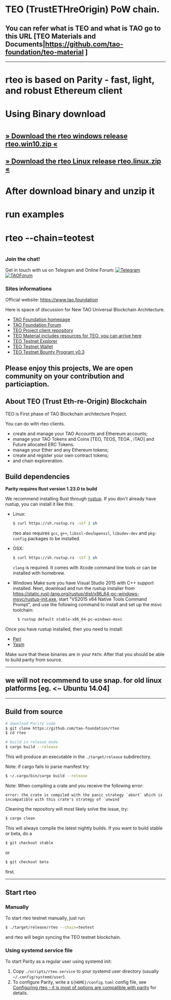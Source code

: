 # TEO (TrustETHreOrigin) PoW chain.
## You can refer what is TEO  and what is TAO go to this URL [TEO Materials and Documents|https://github.com/tao-foundation/teo-material ]

----------------------

# rteo is based on Parity - fast, light, and robust Ethereum client

#
#  Using Binary download
#  
## [» Download the rteo windows release rteo.win10.zip «](https://github.com/tao-foundation/rteo/raw/master/target/release/rteo.win10.zip) 
## [» Download the rteo Linux   release rteo.linux.zip «](https://github.com/tao-foundation/rteo/raw/master/target/release/rteo.linux.zip) 
#
#  After download binary and unzip it
#  run examples
#  rteo --chain=teotest
# 


### Join the chat!

Get in touch with us on Telegram and Online Forum:
[![Telegram](https://upload.wikimedia.org/wikipedia/commons/8/82/Telegram_logo.svg)](https://t.me/trustfarmblockchaintalk)
[![TAOForum](https://forum.tao.foundation/assets/uploads/system/site-logo.png)](https://forum.tao.foundation)

### Sites informations

Official website: https://www.tao.foundation

Here is space of discussion for New TAO Universal Blockchain Architecture.

* [TAO Foundation homepage](https://tao.foundation)
* [TAO Foundation Forum](https://forum.tao.foundation)
* [TEO Project  client repository](https://github.com/tao-foundation/rteo)
* [TEO Material includes resources for TEO, you can arrive here](https://github.com/tao-foundation/teo-material)
* [TEO Testnet Explorer](https://teoexplorer.tao.ac)
* [TEO Testnet Wallet](https://wallet.tao.ac)
* [TEO Testnet Bounty Program v0.3](https://github.com/tao-foundation/teo-material/blob/master/documents/TEO-Airdrop-BountyProgram-v0.3.pdf)

Please enjoy this projects,
We are open community  on your contribution and particiaption.
----

## About TEO (Trust Eth-re-Origin) Blockchain

TEO is First phase of TAO Blockchain architecture Project.

You can do with rteo clients.
- create and manage your TAO Accounts and Ethereum accounts;
- manage your TAO Tokens and Coins [TEO, TEOS, TEOA , iTAO] and Future allocated ERC Tokens.
- manage your Ether and any Ethereum tokens;
- create and register your own contract tokens;
- and chain exploreration.


## Build dependencies

**Parity requires Rust version 1.23.0 to build**

We recommend installing Rust through [rustup](https://www.rustup.rs/). If you don't already have rustup, you can install it like this:

- Linux:
	```bash
	$ curl https://sh.rustup.rs -sSf | sh
	```

	rteo also requires `gcc`, `g++`, `libssl-dev`/`openssl`, `libudev-dev` and `pkg-config` packages to be installed.

- OSX:
	```bash
	$ curl https://sh.rustup.rs -sSf | sh
	```

	`clang` is required. It comes with Xcode command line tools or can be installed with homebrew.

- Windows
  Make sure you have Visual Studio 2015 with C++ support installed. Next, download and run the rustup installer from
	https://static.rust-lang.org/rustup/dist/x86_64-pc-windows-msvc/rustup-init.exe, start "VS2015 x64 Native Tools Command Prompt", and use the following command to install and set up the msvc toolchain:
  ```bash
	$ rustup default stable-x86_64-pc-windows-msvc
  ```

Once you have rustup installed, then you need to install:
* [Perl](https://www.perl.org)
* [Yasm](http://yasm.tortall.net)

Make sure that these binaries are in your `PATH`. After that you should be able to build parity from source.

----

## we will not recommend to use snap. for old linux platforms [eg. <~ Ubuntu 14.04]

----

## Build from source

```bash
# download Parity code
$ git clone https://github.com/tao-foundation/rteo
$ cd rteo

# build in release mode
$ cargo build --release
```

This will produce an executable in the `./target/release` subdirectory.

Note: if cargo fails to parse manifest try:

```bash
$ ~/.cargo/bin/cargo build --release
```

Note: When compiling a crate and you receive the following error:

```
error: the crate is compiled with the panic strategy `abort` which is incompatible with this crate's strategy of `unwind`
```

Cleaning the repository will most likely solve the issue, try:

```bash
$ cargo clean
```

This will always compile the latest nightly builds. If you want to build stable or beta, do a

```bash
$ git checkout stable
```

or

```bash
$ git checkout beta
```

first.

----

## Start rteo

### Manually

To start rteo testnet manually, just run

```bash
$ ./target/release/rteo --chain=teotest
```

and rteo will begin syncing the TEO testnet blockchain.

### Using systemd service file

To start Parity as a regular user using systemd init:

1. Copy `./scripts/rteo.service` to your
systemd user directory (usually `~/.config/systemd/user`).
2. To configure Parity, write a `${HOME}/config.toml` config file, see [Configuring rteo - it is most of options are compatible with parity](https://paritytech.github.io/wiki/Configuring-Parity) for details.

